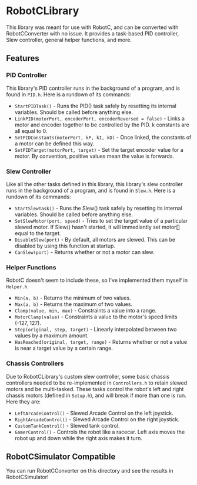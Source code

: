 # RobotCLibrary
This library was meant for use with RobotC, and can be converted with RobotCConverter with no issue. It provides a task-based PID controller, Slew controller, general helper functions, and more.

## Features
### PID Controller
This library's PID controller runs in the background of a program, and is found in `PID.h`. Here is a rundown of its commands:

* `StartPIDTask()` - Runs the PID() task safely by resetting its internal variables. Should be called before anything else.
* `LinkPID(motorPort, encoderPort, encoderReversed = false)` - Links a motor and encoder together to be controlled by the PID. k constants are all equal to 0.
* `SetPIDConstants(motorPort, kP, kI, kD)` - Once linked, the constants of a motor can be defined this way.
* `SetPIDTarget(motorPort, target)` - Set the target encoder value for a motor. By convention, positive values mean the value is forwards.

### Slew Controller
Like all the other tasks defined in this library, this library's slew controller runs in the background of a program, and is found in `Slew.h`. Here is a rundown of its commands:

* `StartSlewTask()` - Runs the Slew() task safely by resetting its internal variables. Should be called before anything else.
* `SetSlewMotor(port, speed)` - Tries to set the target value of a particular slewed motor. If Slew() hasn't started, it will immediantly set motor[] equal to the target.
* `DisableSlew(port)` - By default, all motors are slewed. This can be disabled by using this function at startup.
* `CanSlew(port)` - Returns whether or not a motor can slew.

### Helper Functions
RobotC doesn't seem to include these, so I've implemented them myself in `Helper.h`.

* `Min(a, b)` - Returns the minimum of two values.
* `Max(a, b)` - Returns the maximum of two values.
* `Clamp(value, min, max)` - Constraints a value into a range.
* `MotorClamp(value)` - Constraints a value to the motor's speed limits (-127, 127).
* `Step(original, step, target)` - Linearly interpolated between two values by a maximum amount.
* `HasReached(original, target, range)` - Returns whether or not a value is near a target value by a certain range.

### Chassis Controllers
Due to RobotCLibrary's custom slew controller, some basic chassis controllers needed to be re-implemented in `Controllers.h` to retain slewed motors and be multi-tasked. These tasks control the robot's left and right chassis motors (defined in `Setup.h`), and will break if more than one is run. Here they are:

* `LeftArcadeControl()` - Slewed Arcade Control on the left joystick.
* `RightArcadeControl()` - Slewed Arcade Control on the right joystick.
* `CustomTankControl()` - Slewed tank control.
* `GamerControl()` - Controls the robot like a racecar. Left axis moves the robot up and down while the right axis makes it turn.

## RobotCSimulator Compatible
You can run RobotCConverter on this directory and see the results in RobotCSimulator!
